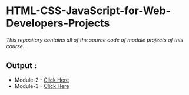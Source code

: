 # HTML-CSS-JavaScript-for-Web-Developers-Projects

###### This repository contains all of the source code of module projects of this course.

## Output :
- Module-2 - [Click Here](https://mandivson.github.io/Coursera-HTML-CSS-JavaScript-for-Web-Developers-/module%202/)
- Module-3 - [Click Here](https://mandivson.github.io/Coursera-HTML-CSS-JavaScript-for-Web-Developers-/module%203/)
